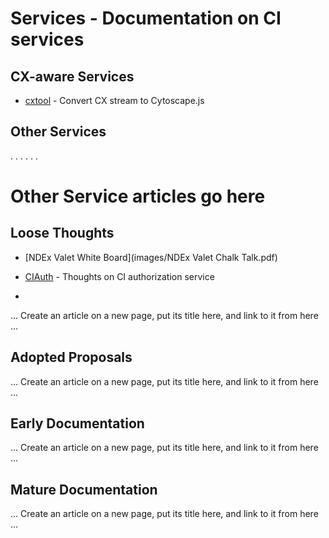 # Services - Documentation on CI services

## CX-aware Services
* [cxtool](https://github.com/cyService/service-cxtool) - Convert CX stream to Cytoscape.js

## Other Services

.
.
.
.
.
.








# Other Service articles go here

## Loose Thoughts
* [NDEx Valet White Board](images/NDEx Valet Chalk Talk.pdf)
* [CIAuth](https://docs.google.com/document/d/1DJ4denkCsqiJDiTwT0E6JJ67WF72ryhz0gTAasfGsvk/edit) - Thoughts on CI authorization service



* 

... Create an article on a new page, put its title here, and link to it from here ...

## Adopted Proposals
... Create an article on a new page, put its title here, and link to it from here ...

## Early Documentation
... Create an article on a new page, put its title here, and link to it from here ...

## Mature Documentation
... Create an article on a new page, put its title here, and link to it from here ...

